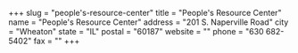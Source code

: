 +++
slug = "people's-resource-center"
title = "People's Resource Center"
name = "People's Resource Center"
address = "201 S. Naperville Road"
city = "Wheaton"
state = "IL"
postal = "60187"
website = ""
phone = "630 682-5402"
fax = ""
+++
